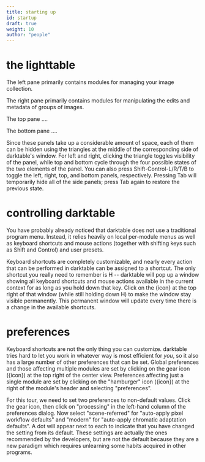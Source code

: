 ```yaml
---
title: starting up
id: startup
draft: true
weight: 10
author: "people"
---
```


# the lighttable

The left pane primarily contains modules for managing your image collection.

The right pane primarily contains modules for manipulating the edits and metadata of groups of images.

The top pane ....

The bottom pane ....

Since these panels take up a considerable amount of space, each of them can be hidden using the triangles at
the middle of the corresponding side of darktable's window.  For left and right, clicking the triangle toggles
visibility of the panel, while top and bottom cycle through the four possible states of the two elements of
the panel.  You can also press Shift-Control-L/R/T/B to toggle the left, right, top, and bottom panels,
respectively.  Pressing Tab will temporarily hide all of the side panels; press Tab again to restore the
previous state.


# controlling darktable

You have probably already noticed that darktable does not use a traditional program menu.  Instead, it relies
heavily on local per-module menus as well as keyboard shortcuts and mouse actions (together with shifting keys
such as Shift and Control) and user presets.

Keyboard shortcuts are completely customizable, and nearly every action that can be performed in darktable can
be assigned to a shortcut.  The only shortcut you really need to remember is H -- darktable will pop up a
window showing all keyboard shortcuts and mouse actions available in the current context for as long as you
hold down that key.  Click on the {icon} at the top right of that window (while still holding down H) to make
the window stay visible permanently.  This permanent window will update every time there is a change in the
available shortcuts.


# preferences

Keyboard shortcuts are not the only thing you can customize.  darktable tries hard to let you work in whatever
way is most efficient for _you_, so it also has a large number of other preferences that can be set.  Global
preferences and those affecting multiple modules are set by clicking on the gear icon ({icon}) at the top right
of the center view.  Preferences affecting just a single module are set by clicking on the "hamburger" icon
({icon}) at the right of the module's header and selecting "preferences".

For this tour, we need to set two preferences to non-default values.  Click the gear icon, then click on
"processing" in the left-hand column of the preferences dialog.  Now select "scene-referred" for "auto-apply
pixel workflow defaults" and "modern" for "auto-apply chromatic adaptation defaults".  A dot will appear next
to each to indicate that you have changed the setting from its default.  These settings are actually the ones
recommended by the developers, but are not the default because they are a new paradigm which requires
unlearning some habits acquired in other programs.

